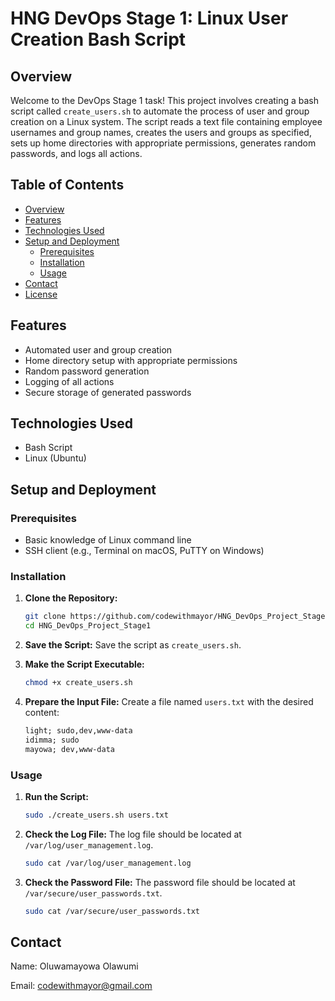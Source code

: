 # HNG DevOps Stage 1: Linux User Creation Bash Script

## Overview

Welcome to the DevOps Stage 1 task! This project involves creating a bash script called `create_users.sh` to automate the process of user and group creation on a Linux system. The script reads a text file containing employee usernames and group names, creates the users and groups as specified, sets up home directories with appropriate permissions, generates random passwords, and logs all actions.

## Table of Contents

- [Overview](#overview)
- [Features](#features)
- [Technologies Used](#technologies-used)
- [Setup and Deployment](#setup-and-deployment)
  - [Prerequisites](#prerequisites)
  - [Installation](#installation)
  - [Usage](#usage)
- [Contact](#contact)
- [License](#license)

## Features

- Automated user and group creation
- Home directory setup with appropriate permissions
- Random password generation
- Logging of all actions
- Secure storage of generated passwords

## Technologies Used

- Bash Script
- Linux (Ubuntu)

## Setup and Deployment

### Prerequisites

- Basic knowledge of Linux command line
- SSH client (e.g., Terminal on macOS, PuTTY on Windows)

### Installation

1. **Clone the Repository:**

    ```bash
    git clone https://github.com/codewithmayor/HNG_DevOps_Project_Stage1
    cd HNG_DevOps_Project_Stage1
    ```

2. **Save the Script:** Save the script as `create_users.sh`.

3. **Make the Script Executable:**

    ```bash
    chmod +x create_users.sh
    ```

4. **Prepare the Input File:** Create a file named `users.txt` with the desired content:

    ```txt
    light; sudo,dev,www-data
    idimma; sudo
    mayowa; dev,www-data
    ```

### Usage

1. **Run the Script:**

    ```bash
    sudo ./create_users.sh users.txt
    ```

2. **Check the Log File:** The log file should be located at `/var/log/user_management.log`.

    ```bash
    sudo cat /var/log/user_management.log
    ```

3. **Check the Password File:** The password file should be located at `/var/secure/user_passwords.txt`.

    ```bash
    sudo cat /var/secure/user_passwords.txt
    ```

## Contact

Name: Oluwamayowa Olawumi

Email: codewithmayor@gmail.com

